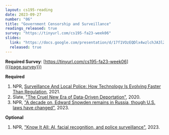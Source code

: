 ```yaml
---
layout: cs195-reading
date: 2023-09-27
number: "06"
title: "Government Censorship and Surveillance"
readings_released: true
survey: "https://tinyurl.com/cs195-fa23-week06"
slides:
  link: "https://docs.google.com/presentation/d/17f1VOzEQDlx4wzlchJA3lZmXD1X6KiOD7eO41aU6Zd8/edit?usp=sharing"
  released: true
---
```


**Required Survey**: [https://tinyurl.com/cs195-fa23-week06]({{page.survey}})

**Required**
1.  NPR, [Surveillance And Local Police: How Technology Is Evolving Faster Than Regulation](https://www.npr.org/2021/01/27/961103187/surveillance-and-local-police-how-technology-is-evolving-faster-than-regulation), 2021.
2. Slate, ["The Cruel New Era of Data-Driven Deportation"](https://slate.com/technology/2020/09/palantir-ice-deportation-immigrant-surveillance-big-data.html), 2020.
3. NPR, ["A decade on, Edward Snowden remains in Russia, though U.S. laws have changed"](https://www.npr.org/2023/06/04/1176747650/a-decade-on-edward-snowden-remains-in-russia-though-u-s-laws-have-changed), 2023.

**Optional**
1. NPR, ["Know It All: AI, facial recognition, and police surveillance"](https://the1a.org/segments/know-it-all-facial-recognition-and-ai-in-police-surveillance/), 2023.
